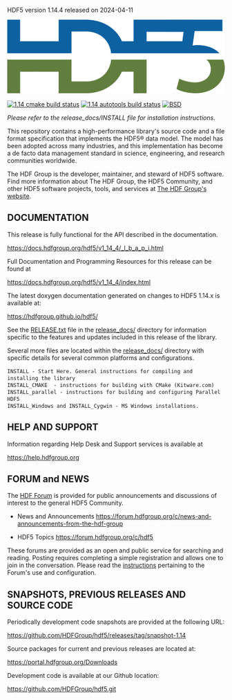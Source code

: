 HDF5 version 1.14.4 released on 2024-04-11

![HDF5 Logo](doxygen/img/HDF5.png)

[![1.14 cmake build status](https://img.shields.io/github/actions/workflow/status/HDFGroup/hdf5/cmake.yml?branch=hdf5_1_14&label=HDF5%201.14%20CMake%20CI)](https://github.com/HDFGroup/hdf5/actions/workflows/cmake.yml?query=branch%3Ahdf5_1_14)
[![1.14 autotools build status](https://img.shields.io/github/actions/workflow/status/HDFGroup/hdf5/autotools.yml?branch=hdf5_1_14&label=HDF5%201.14%20Autotools%20CI)](https://github.com/HDFGroup/hdf5/actions/workflows/autotools.yml?query=branch%3Ahdf5_1_14)
[![BSD](https://img.shields.io/badge/License-BSD-blue.svg)](https://github.com/HDFGroup/hdf5/blob/hdf5_1_14/COPYING)

*Please refer to the release_docs/INSTALL file for installation instructions.*

This repository contains a high-performance library's source code and a file format
specification that implements the HDF5® data model. The model has been adopted across
many industries, and this implementation has become a de facto data management standard
in science, engineering, and research communities worldwide.

The HDF Group is the developer, maintainer, and steward of HDF5 software. Find more
information about The HDF Group, the HDF5 Community, and other HDF5 software projects,
tools, and services at [The HDF Group's website](https://www.hdfgroup.org/). 

DOCUMENTATION
-------------
This release is fully functional for the API described in the documentation.

   https://docs.hdfgroup.org/hdf5/v1_14_4/_l_b_a_p_i.html

Full Documentation and Programming Resources for this release can be found at

   https://docs.hdfgroup.org/hdf5/v1_14_4/index.html

The latest doxygen documentation generated on changes to HDF5 1.14.x is available at:

   https://hdfgroup.github.io/hdf5/

See the [RELEASE.txt](release_docs/RELEASE.txt) file in the [release_docs/](release_docs/) directory for information specific
to the features and updates included in this release of the library.

Several more files are located within the [release_docs/](release_docs/) directory with specific
details for several common platforms and configurations.

    INSTALL - Start Here. General instructions for compiling and installing the library
    INSTALL_CMAKE  - instructions for building with CMake (Kitware.com)
    INSTALL_parallel - instructions for building and configuring Parallel HDF5
    INSTALL_Windows and INSTALL_Cygwin - MS Windows installations.



HELP AND SUPPORT
----------------
Information regarding Help Desk and Support services is available at

   https://help.hdfgroup.org 



FORUM and NEWS
--------------
The [HDF Forum](https://forum.hdfgroup.org) is provided for public announcements and discussions
of interest to the general HDF5 Community.

   - News and Announcements
   https://forum.hdfgroup.org/c/news-and-announcements-from-the-hdf-group

   - HDF5 Topics
   https://forum.hdfgroup.org/c/hdf5

These forums are provided as an open and public service for searching and reading.
Posting requires completing a simple registration and allows one to join in the
conversation.  Please read the [instructions](https://forum.hdfgroup.org/t/quickstart-guide-welcome-to-the-new-hdf-forum
) pertaining to the Forum's use and configuration.



SNAPSHOTS, PREVIOUS RELEASES AND SOURCE CODE
--------------------------------------------
Periodically development code snapshots are provided at the following URL:
    
   https://github.com/HDFGroup/hdf5/releases/tag/snapshot-1.14

Source packages for current and previous releases are located at:
    
   https://portal.hdfgroup.org/Downloads

Development code is available at our Github location:
    
   https://github.com/HDFGroup/hdf5.git

